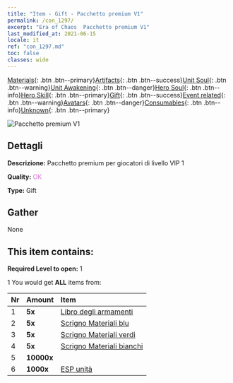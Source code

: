 ```yaml
---
title: "Item - Gift - Pacchetto premium V1"
permalink: /con_1297/
excerpt: "Era of Chaos  Pacchetto premium V1"
last_modified_at: 2021-06-15
locale: it
ref: "con_1297.md"
toc: false
classes: wide
---
```

 [Materials](/ItemsIT/){: .btn .btn--primary}[Artifacts](/ItemsIT/Artifacts/){: .btn .btn--success}[Unit Soul](/ItemsIT/UnitSoul/){: .btn .btn--warning}[Unit Awakening](/ItemsIT/UnitAwakening/){: .btn .btn--danger}[Hero Soul](/ItemsIT/HeroSoul/){: .btn .btn--info}[Hero Skill](/ItemsIT/HeroSkill/){: .btn .btn--primary}[Gift](/ItemsIT/Gift/){: .btn .btn--success}[Event related](/ItemsIT/Events/){: .btn .btn--warning}[Avatars](/ItemsIT/Avatars/){: .btn .btn--danger}[Consumables](/ItemsIT/Consumables/){: .btn .btn--info}[Unknown](/ItemsIT/Unknown/){: .btn .btn--primary}

 ![Pacchetto premium V1](/images/t/i_905001.png)

## Dettagli
 **Descrizione:** Pacchetto premium per giocatori di livello VIP 1

 **Quality:** <span style="color: #DA70D6">OK</span>

 **Type:** Gift

## Gather

  None

## This item contains:

 **Required Level to open:** 1

 1 You would get **ALL** items  from:

  | Nr | Amount |     Item    |
  |:---|:-------|:------------|
  | 1 |  **5x** | [Libro degli armamenti](/ItemsIT/mat_18/) |  | 
  | 2 |  **5x** | [Scrigno Materiali blu](/ItemsIT/con_1256/) |  | 
  | 3 |  **5x** | [Scrigno Materiali verdi](/ItemsIT/con_1255/) |  | 
  | 4 |  **5x** | [Scrigno Materiali bianchi](/ItemsIT/con_1254/) |  | 
  | 5 |  **10000x** | <i class="fas fa-coins"/> |  | 
  | 6 |  **1000x** | [ESP unità](/ItemsIT/con_902/) |  | 
